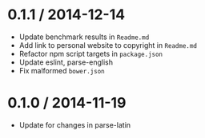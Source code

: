 
0.1.1 / 2014-12-14
==================

 * Update benchmark results in `Readme.md`
 * Add link to personal website to copyright in `Readme.md`
 * Refactor npm script targets in `package.json`
 * Update eslint, parse-english
 * Fix malformed `bower.json`

0.1.0 / 2014-11-19
==================

 * Update for changes in parse-latin
